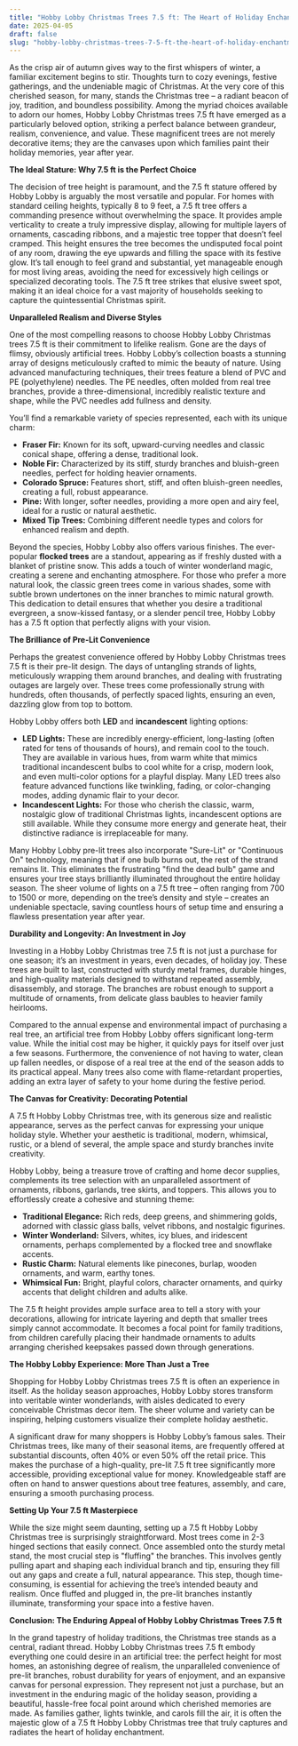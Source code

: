 ```yaml
---
title: "Hobby Lobby Christmas Trees 7.5 ft: The Heart of Holiday Enchantment"
date: 2025-04-05
draft: false
slug: "hobby-lobby-christmas-trees-7-5-ft-the-heart-of-holiday-enchantment" 
---
```


As the crisp air of autumn gives way to the first whispers of winter, a familiar excitement begins to stir. Thoughts turn to cozy evenings, festive gatherings, and the undeniable magic of Christmas. At the very core of this cherished season, for many, stands the Christmas tree – a radiant beacon of joy, tradition, and boundless possibility. Among the myriad choices available to adorn our homes, Hobby Lobby Christmas trees 7.5 ft have emerged as a particularly beloved option, striking a perfect balance between grandeur, realism, convenience, and value. These magnificent trees are not merely decorative items; they are the canvases upon which families paint their holiday memories, year after year.

**The Ideal Stature: Why 7.5 ft is the Perfect Choice**

The decision of tree height is paramount, and the 7.5 ft stature offered by Hobby Lobby is arguably the most versatile and popular. For homes with standard ceiling heights, typically 8 to 9 feet, a 7.5 ft tree offers a commanding presence without overwhelming the space. It provides ample verticality to create a truly impressive display, allowing for multiple layers of ornaments, cascading ribbons, and a majestic tree topper that doesn’t feel cramped. This height ensures the tree becomes the undisputed focal point of any room, drawing the eye upwards and filling the space with its festive glow. It’s tall enough to feel grand and substantial, yet manageable enough for most living areas, avoiding the need for excessively high ceilings or specialized decorating tools. The 7.5 ft tree strikes that elusive sweet spot, making it an ideal choice for a vast majority of households seeking to capture the quintessential Christmas spirit.

**Unparalleled Realism and Diverse Styles**

One of the most compelling reasons to choose Hobby Lobby Christmas trees 7.5 ft is their commitment to lifelike realism. Gone are the days of flimsy, obviously artificial trees. Hobby Lobby’s collection boasts a stunning array of designs meticulously crafted to mimic the beauty of nature. Using advanced manufacturing techniques, their trees feature a blend of PVC and PE (polyethylene) needles. The PE needles, often molded from real tree branches, provide a three-dimensional, incredibly realistic texture and shape, while the PVC needles add fullness and density.

You’ll find a remarkable variety of species represented, each with its unique charm:

* **Fraser Fir:** Known for its soft, upward-curving needles and classic conical shape, offering a dense, traditional look.
* **Noble Fir:** Characterized by its stiff, sturdy branches and bluish-green needles, perfect for holding heavier ornaments.
* **Colorado Spruce:** Features short, stiff, and often bluish-green needles, creating a full, robust appearance.
* **Pine:** With longer, softer needles, providing a more open and airy feel, ideal for a rustic or natural aesthetic.
* **Mixed Tip Trees:** Combining different needle types and colors for enhanced realism and depth.

Beyond the species, Hobby Lobby also offers various finishes. The ever-popular **flocked trees** are a standout, appearing as if freshly dusted with a blanket of pristine snow. This adds a touch of winter wonderland magic, creating a serene and enchanting atmosphere. For those who prefer a more natural look, the classic green trees come in various shades, some with subtle brown undertones on the inner branches to mimic natural growth. This dedication to detail ensures that whether you desire a traditional evergreen, a snow-kissed fantasy, or a slender pencil tree, Hobby Lobby has a 7.5 ft option that perfectly aligns with your vision.

**The Brilliance of Pre-Lit Convenience**

Perhaps the greatest convenience offered by Hobby Lobby Christmas trees 7.5 ft is their pre-lit design. The days of untangling strands of lights, meticulously wrapping them around branches, and dealing with frustrating outages are largely over. These trees come professionally strung with hundreds, often thousands, of perfectly spaced lights, ensuring an even, dazzling glow from top to bottom.

Hobby Lobby offers both **LED** and **incandescent** lighting options:

* **LED Lights:** These are incredibly energy-efficient, long-lasting (often rated for tens of thousands of hours), and remain cool to the touch. They are available in various hues, from warm white that mimics traditional incandescent bulbs to cool white for a crisp, modern look, and even multi-color options for a playful display. Many LED trees also feature advanced functions like twinkling, fading, or color-changing modes, adding dynamic flair to your decor.
* **Incandescent Lights:** For those who cherish the classic, warm, nostalgic glow of traditional Christmas lights, incandescent options are still available. While they consume more energy and generate heat, their distinctive radiance is irreplaceable for many.

Many Hobby Lobby pre-lit trees also incorporate "Sure-Lit" or "Continuous On" technology, meaning that if one bulb burns out, the rest of the strand remains lit. This eliminates the frustrating "find the dead bulb" game and ensures your tree stays brilliantly illuminated throughout the entire holiday season. The sheer volume of lights on a 7.5 ft tree – often ranging from 700 to 1500 or more, depending on the tree’s density and style – creates an undeniable spectacle, saving countless hours of setup time and ensuring a flawless presentation year after year.

**Durability and Longevity: An Investment in Joy**

Investing in a Hobby Lobby Christmas tree 7.5 ft is not just a purchase for one season; it’s an investment in years, even decades, of holiday joy. These trees are built to last, constructed with sturdy metal frames, durable hinges, and high-quality materials designed to withstand repeated assembly, disassembly, and storage. The branches are robust enough to support a multitude of ornaments, from delicate glass baubles to heavier family heirlooms.

Compared to the annual expense and environmental impact of purchasing a real tree, an artificial tree from Hobby Lobby offers significant long-term value. While the initial cost may be higher, it quickly pays for itself over just a few seasons. Furthermore, the convenience of not having to water, clean up fallen needles, or dispose of a real tree at the end of the season adds to its practical appeal. Many trees also come with flame-retardant properties, adding an extra layer of safety to your home during the festive period.

**The Canvas for Creativity: Decorating Potential**

A 7.5 ft Hobby Lobby Christmas tree, with its generous size and realistic appearance, serves as the perfect canvas for expressing your unique holiday style. Whether your aesthetic is traditional, modern, whimsical, rustic, or a blend of several, the ample space and sturdy branches invite creativity.

Hobby Lobby, being a treasure trove of crafting and home decor supplies, complements its tree selection with an unparalleled assortment of ornaments, ribbons, garlands, tree skirts, and toppers. This allows you to effortlessly create a cohesive and stunning theme:

* **Traditional Elegance:** Rich reds, deep greens, and shimmering golds, adorned with classic glass balls, velvet ribbons, and nostalgic figurines.
* **Winter Wonderland:** Silvers, whites, icy blues, and iridescent ornaments, perhaps complemented by a flocked tree and snowflake accents.
* **Rustic Charm:** Natural elements like pinecones, burlap, wooden ornaments, and warm, earthy tones.
* **Whimsical Fun:** Bright, playful colors, character ornaments, and quirky accents that delight children and adults alike.

The 7.5 ft height provides ample surface area to tell a story with your decorations, allowing for intricate layering and depth that smaller trees simply cannot accommodate. It becomes a focal point for family traditions, from children carefully placing their handmade ornaments to adults arranging cherished keepsakes passed down through generations.

**The Hobby Lobby Experience: More Than Just a Tree**

Shopping for Hobby Lobby Christmas trees 7.5 ft is often an experience in itself. As the holiday season approaches, Hobby Lobby stores transform into veritable winter wonderlands, with aisles dedicated to every conceivable Christmas decor item. The sheer volume and variety can be inspiring, helping customers visualize their complete holiday aesthetic.

A significant draw for many shoppers is Hobby Lobby’s famous sales. Their Christmas trees, like many of their seasonal items, are frequently offered at substantial discounts, often 40% or even 50% off the retail price. This makes the purchase of a high-quality, pre-lit 7.5 ft tree significantly more accessible, providing exceptional value for money. Knowledgeable staff are often on hand to answer questions about tree features, assembly, and care, ensuring a smooth purchasing process.

**Setting Up Your 7.5 ft Masterpiece**

While the size might seem daunting, setting up a 7.5 ft Hobby Lobby Christmas tree is surprisingly straightforward. Most trees come in 2-3 hinged sections that easily connect. Once assembled onto the sturdy metal stand, the most crucial step is "fluffing" the branches. This involves gently pulling apart and shaping each individual branch and tip, ensuring they fill out any gaps and create a full, natural appearance. This step, though time-consuming, is essential for achieving the tree’s intended beauty and realism. Once fluffed and plugged in, the pre-lit branches instantly illuminate, transforming your space into a festive haven.

**Conclusion: The Enduring Appeal of Hobby Lobby Christmas Trees 7.5 ft**

In the grand tapestry of holiday traditions, the Christmas tree stands as a central, radiant thread. Hobby Lobby Christmas trees 7.5 ft embody everything one could desire in an artificial tree: the perfect height for most homes, an astonishing degree of realism, the unparalleled convenience of pre-lit branches, robust durability for years of enjoyment, and an expansive canvas for personal expression. They represent not just a purchase, but an investment in the enduring magic of the holiday season, providing a beautiful, hassle-free focal point around which cherished memories are made. As families gather, lights twinkle, and carols fill the air, it is often the majestic glow of a 7.5 ft Hobby Lobby Christmas tree that truly captures and radiates the heart of holiday enchantment.